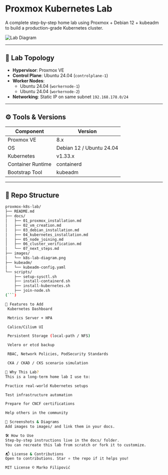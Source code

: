 # Proxmox Kubernetes Lab

A complete step-by-step home lab using Proxmox + Debian 12 + kubeadm to build a production-grade Kubernetes cluster.

![Lab Diagram](images/k8s-lab-diagram.png) <!-- Replace this with your diagram later -->

---

## 🧰 Lab Topology

- **Hypervisor**: Proxmox VE
- **Control Plane**: Ubuntu 24.04 (`controlplane-1`)
- **Worker Nodes**:
  - Ubuntu 24.04 (`workernode-1`)
  - Ubuntu 24.04 (`workernode-2`)
- **Networking**: Static IP on same subnet `192.168.178.0/24`

---

## ⚙️ Tools & Versions

| Component       | Version    |
|----------------|------------|
| Proxmox VE     | 8.x        |
| OS             | Debian 12 / Ubuntu 24.04 |
| Kubernetes     | v1.33.x    |
| Container Runtime | containerd |
| Bootstrap Tool | kubeadm    |

---

## 📁 Repo Structure

```bash
proxmox-k8s-lab/
├── README.md
├── docs/
│   ├── 01_proxmox_installation.md
│   ├── 02_vm_creation.md
│   ├── 03_debian_installation.md
│   ├── 04_kubernetes_installation.md
│   ├── 05_node_joining.md
│   ├── 06_cluster_verification.md
│   └── 07_next_steps.md
├── images/
│   └── k8s-lab-diagram.png
├── kubeadm/
│   └── kubeadm-config.yaml
└── scripts/
    ├── setup-sysctl.sh
    ├── install-containerd.sh
    ├── install-kubernetes.sh
    ├── join-node.sh
(```)

🚀 Features to Add
 Kubernetes Dashboard

 Metrics Server + HPA

 Calico/Cilium UI

 Persistent Storage (local-path / NFS)

 Velero or etcd backup

 RBAC, Network Policies, PodSecurity Standards

 CKA / CKAD / CKS scenario simulation

🧠 Why This Lab?
This is a long-term home lab I use to:

Practice real-world Kubernetes setups

Test infrastructure automation

Prepare for CNCF certifications

Help others in the community

📸 Screenshots & Diagrams
Add images to images/ and link them in your docs.

🛠 How to Use
Step-by-step instructions live in the docs/ folder.
You can recreate this lab from scratch or fork it to customize.

📬 License & Contributions
Open to contributions. Star ⭐️ the repo if it helps you!

MIT License © Marko Filipović
